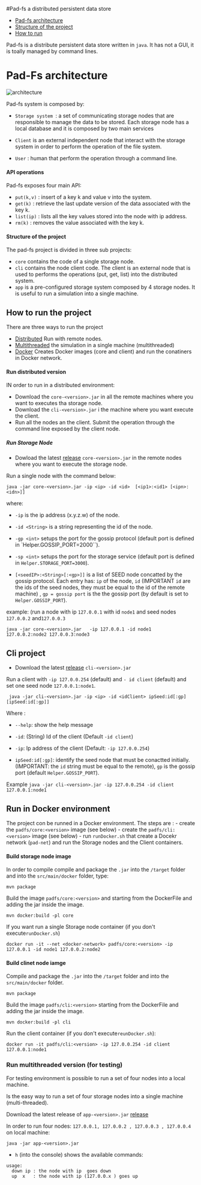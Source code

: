 #Pad-fs a distributed persistent data store 

  - [Pad-fs architecture](#arch)
  - [Structure of the project](#structure)
  - [How to run](#run)

Pad-fs is a distribute persistent data store written in `java`. It has not a GUI, it is toally managed by command lines.

# <a name="arch"></a> Pad-Fs architecture 

![architecture](https://cloud.githubusercontent.com/assets/9201530/15389916/745e2008-1db9-11e6-9d90-fba983478c69.png)

Pad-fs system is composed by:
- `Storage system `: a set of communicating storage nodes that are responsible
to manage the data to be stored. Each storage node has a local database and it is
composed by two main services

- `Client` is an external independent node that interact with the storage system
in order to perform the operation of the file system. 

- `User` : human that perform the operation through a command line.

#### API operations
Pad-fs exposes four main API:
- `put(k,v)` : insert of a key k and value v into the system.
- `get(k)` : retrieve the last update version of the data associated with the key k.
- `list(ip)` : lists all the key values stored into the node with ip address.
- `rm(k)` : removes the value associated with the key k.

#### <a name="structure"></a> Structure of the project
The pad-fs project is divided in three sub projects:
- `core` contains the code of a single storage node.
- `cli` contains the node client code. The client is an external node that is used to performs the operations (put, get, list) into the distributed system.
-  `app` is a pre-configured  storage system composed by 4 storage nodes. It is useful to run a simulation into a single machine.


## <a name="run"></a> How to run the project

There are three ways to run the project
- [Distributed](#runD) Run with remote nodes.
- [Multithreaded](#app) the simulation in a single machine (multithreaded)
- [Docker](#docker) Creates Docker images (core and client) and run the conatiners in Docker network.


#### <a name="runD"></a> Run distributed version 
IN order to run  in a  distributed environment:
- Download the `core-<version>.jar` in all the remote machines where you want to executes tha storage node.
- Download the `cli-<version>.jar` i the machine where you want execute the client.
- Run all the nodes an the client. Submit the operation through the command line exposed by the client node.

##### Run Storage Node

- Dowload the  latest  [release](https://github.com/dido18/PAD-FileSystem/releases) `core-<version>.jar`
in the remote nodes where you want to execute the storage node.

Run a single node with the command below:  

`java -jar core-<version>.jar -ip <ip> -id <id>  [<ip1>:<id1> [<ipn>:<idn>]]`

where:
- `-ip` is the ip address (x.y.z.w) of the node.

- `-id <String>` is a string representing the id of the node.

- `-gp <int>` setups the port for the gossip protocol (default port is defined in `Helper.GOSSIP_PORT=2000``).

- `-sp <int>` setups the port for the storage service (default port is defined in `Helper.STORAGE_PORT=3000`).

- `[<seedIP>:<String>[:<gp>]]` is a list of SEED node concatted by the gossip protocol. Each entry has: `ip` of the node, `id` (IMPORTANT `id` are the ids of the seed nodes, they must be equal to the id of the remote machine) ,  `gp = gossip port` is the the gossip port (by default is set to `Helper.GOSSIP_PORT`).

example: (run a node with ip `127.0.0.1` with id `node1` and seed nodes `127.0.0.2` and`127.0.0.3`

`java -jar core-<version>.jar   -ip 127.0.0.1 -id node1  127.0.0.2:node2 127.0.0.3:node3`


## Cli project

-  Download the latest [release](https://github.com/dido18/PAD-FileSystem/releases) `cli-<version>.jar`

Run a client with `-ip 127.0.0.254` (default) and `- id client` (default) and set one seed node `127.0.0.1:node1`.

` java -jar cli-<version>.jar -ip <ip> -id <idClient> ipSeed:id[:gp] [ipSeed:id[:gp]]`

Where :
  - `--help`: show the help message
  - `-id`: (String) Id of the client (Default  `-id client`)
  - `-ip`: Ip address of the client (Default: `-ip 127.0.0.254`)

  - `ipSeed:id[:gp]`: identify the seed node that must be conactted initially. (IMPORTANT: the `id`  string must be equal to the remote), `gp` is the gossip port (default `Helper.GOSSIP_PORT`).

Example 
`java -jar cli-<version>.jar -ip 127.0.0.254 -id client 127.0.0.1:node1`

## <a name="structure"></a> Run in Docker environment

The project con be runned in a Docker environment.
The steps are :
    - create the `padfs/core:<version>` image (see below)
    - create the `padfs/cli:<version>` image (see below)
    - run `runDocker.sh` that create a Docekr network (`pad-net`) and run the Storage nodes and the Client containers.

#### Build storage node image

In order to compile compile and package the `.jar` into the `/target` folder and into the `src/main/docker` folder, type:

`mvn package`

Build the image `padfs/core:<version>` and starting from the DockerFile and adding the jar inside the image.

`mvn docker:build -pl core`

If you want run a single Storage node container (if you don't execute`runDocker.sh`)

`docker run -it --net <docker-network> padfs/core:<version> -ip 127.0.0.1 -id node1 127.0.0.2:node2`

#### Build clinet node iamge

Compile and package the `.jar` into the `/target` folder and into the `src/main/docker` folder.

`mvn package`

Build the image `padfs/cli:<version>` starting from the DockerFile and adding the jar inside the image.

`mvn docker:build -pl cli`

Run the client container (if you don't execute`reunDocker.sh`):

`docker run -it padfs/cli:<version> -ip 127.0.0.254 -id client 127.0.0.1:node1`

### <a id="app"> </a> Run multithreaded version (for testing)
For testing environment is possible to run a set of four nodes into a local machine.

Is the easy way to run a set of four storage nodes into a single machine (multi-threaded).

Download the latest release of `app-<version>.jar` [release](https://github.com/dido18/PAD-FileSystem/releases)

In order to run four nodes: `127.0.0.1, 127.0.0.2 , 127.0.0.3 , 127.0.0.4` on local machine:

`java -jar app-<version>.jar `

- `h` (into the console) shows the available commands:
```
usage: 
  down ip : the node with ip  goes down 
  up  x   : the node with ip (127.0.0.x ) goes up 
```
